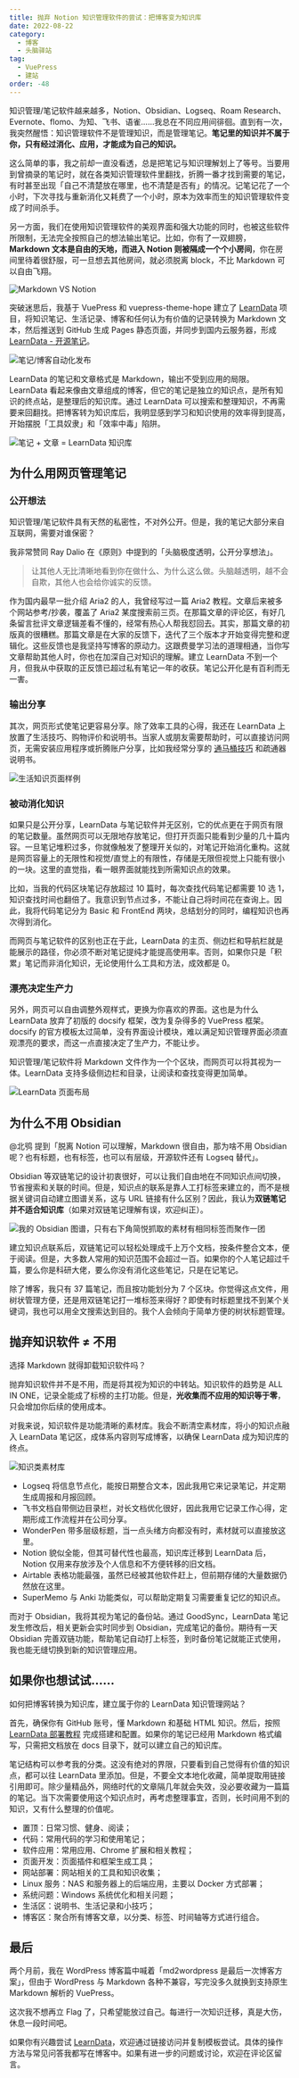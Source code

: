 ```yaml
---
title: 抛弃 Notion 知识管理软件的尝试：把博客变为知识库
date: 2022-08-22
category:
  - 博客
  - 头脑驿站
tag:
  - VuePress
  - 建站
order: -48
---
```


知识管理/笔记软件越来越多，Notion、Obsidian、Logseq、Roam Research、Evernote、flomo、为知、飞书、语雀……我总在不同应用间徘徊。直到有一次，我突然醒悟：知识管理软件不是管理知识，而是管理笔记。**笔记里的知识并不属于你，只有经过消化、应用，才能成为自己的知识。**

这么简单的事，我之前却一直没看透，总是把笔记与知识理解划上了等号。当要用到曾摘录的笔记时，就在各类知识管理软件里翻找，折腾一番才找到需要的笔记，有时甚至出现「自己不清楚放在哪里，也不清楚是否有」的情况。记笔记花了一个小时，下次寻找与重新消化又耗费了一个小时，原本为效率而生的知识管理软件变成了时间杀手。

另一方面，我们在使用知识管理软件的美观界面和强大功能的同时，也被这些软件所限制，无法完全按照自己的想法输出笔记。比如，你有了一双翅膀，**Markdown 文本是自由的天地，而进入 Notion 则被隔成一个个小房间**，你在房间里待着很舒服，可一旦想去其他房间，就必须脱离 block，不比 Markdown 可以自由飞翔。

![](http://tc.seoipo.com/2022-08-22-18-02-07.png "Markdown VS Notion")

突破迷思后，我基于 VuePress 和 vuepress-theme-hope 建立了 [LearnData](https://github.com/rockbenben/LearnData) 项目，将知识笔记、生活记录、博客和任何认为有价值的记录转换为 Markdown 文本，然后推送到 GitHub 生成 Pages 静态页面，并同步到国内云服务器，形成 [LearnData - 开源笔记](https://newzone.top/)。

![](http://tc.seoipo.com/2022-08-24-19-14-59.png "笔记/博客自动化发布")

LearnData 的笔记和文章格式是 Markdown，输出不受到应用的局限。LearnData 看起来像由文章组成的博客，但它的笔记是独立的知识点，是所有知识的终点站，是整理后的知识库。通过 LearnData 可以搜索和整理知识，不再需要来回翻找。把博客转为知识库后，我明显感到学习和知识使用的效率得到提高，开始摆脱「工具奴隶」和「效率中毒」陷阱。

![](http://tc.seoipo.com/2022-08-22-19-28-25.png "笔记 + 文章 = LearnData 知识库")

## 为什么用网页管理笔记

### 公开想法

知识管理/笔记软件具有天然的私密性，不对外公开。但是，我的笔记大部分来自互联网，需要对谁保密？

我非常赞同 Ray Dalio 在《原则》中提到的「头脑极度透明，公开分享想法」。

> 让其他人无比清晰地看到你在做什么、为什么这么做。头脑越透明，越不会自欺，其他人也会给你诚实的反馈。

作为国内最早一批介绍 Aria2 的人，我曾经写过一篇 Aria2 教程。文章后来被多个网站参考/抄袭，覆盖了 Aria2 某度搜索前三页。在那篇文章的评论区，有好几条留言批评文章逻辑差看不懂的，经常有热心人帮我怼回去。其实，那篇文章的初版真的很糟糕。那篇文章是在大家的反馈下，迭代了三个版本才开始变得完整和逻辑化。这些反馈也是我坚持写博客的原动力。这跟费曼学习法的道理相通，当你写文章帮助其他人时，你也在加深自己对知识的理解。建立 LearnData 不到一个月，但我从中获取的正反馈已超过私有笔记一年的收获。笔记公开化是有百利而无一害。

### 输出分享

其次，网页形式使笔记更容易分享。除了效率工具的心得，我还在 LearnData 上放置了生活技巧、购物评价和说明书。当家人或朋友需要帮助时，可以直接访问网页，无需安装应用程序或折腾账户分享，比如我经常分享的 [通马桶技巧](https://newzone.top/family/Maintenance.html#通马桶) 和疏通器说明书。

![](http://tc.seoipo.com/2022-08-19-22-52-29.png "生活知识页面样例")

### 被动消化知识

如果只是公开分享，LearnData 与笔记软件并无区别，它的优点更在于网页有限的笔记数量。虽然网页可以无限地存放笔记，但打开页面只能看到少量的几十篇内容。一旦笔记堆积过多，你就像触发了整理开关似的，对笔记开始消化重构。这就是网页容量上的无限性和视觉/直觉上的有限性，存储是无限但视觉上只能有很小的一块。这里的直觉指，看一眼界面就能找到所需知识点的效果。

比如，当我的代码区块笔记存放超过 10 篇时，每次查找代码笔记都需要 10 选 1，知识查找时间也翻倍了。我意识到节点过多，不能让自己将时间花在查询上。因此，我将代码笔记分为 Basic 和 FrontEnd 两块，总结划分的同时，编程知识也再次得到消化。

而网页与笔记软件的区别也正在于此，LearnData 的主页、侧边栏和导航栏就是能展示的路径，你必须不断对笔记提纯才能提高使用率。否则，如果你只是「积累」笔记而非消化知识，无论使用什么工具和方法，成效都是 0。

### 漂亮决定生产力

另外，网页可以自由调整外观样式，更换为你喜欢的界面。这也是为什么 LearnData 放弃了初版的 docsify 框架，改为复杂得多的 VuePress 框架。docsify 的官方模板太过简单，没有界面设计模块，难以满足知识管理界面必须直观漂亮的要求，而这一点直接决定了生产力，不能让步。

知识管理/笔记软件将 Markdown 文件作为一个个区块，而网页可以将其视为一体。LearnData 支持多级侧边栏和目录，让阅读和查找变得更加简单。

![](http://tc.seoipo.com/2022-08-19-22-42-03.png "LearnData 页面布局")

## 为什么不用 Obsidian

@北鸮 提到「脱离 Notion 可以理解，Markdown 很自由，那为啥不用 Obsidian 呢？也有标题，也有标签，也可以有层级，开源软件还有 Logseq 替代」。

Obsidian 等双链笔记的设计初衷很好，可以让我们自由地在不同知识点间切换，节省搜索和关联的时间。但是，知识点的联系是靠人工打标签来建立的，而不是根据关键词自动建立图谱关系，这与 URL 链接有什么区别？因此，我认为**双链笔记并不适合知识库**（如果对双链笔记理解有误，欢迎纠正）。

![](http://tc.seoipo.com/2022-08-19-21-39-41.png?imageMogr2/thumbnail/!60p "我的 Obsidian 图谱，只有右下角简悦抓取的素材有相同标签而聚作一团")

建立知识点联系后，双链笔记可以轻松处理成千上万个文档，按条件整合文本，便于阅读。但是，大多数人常用的知识范围不会超过一百。如果你的个人笔记超过千篇，要么你是科研大佬，要么你没有消化这些笔记，只是在记笔记。

除了博客，我只有 37 篇笔记，而且按功能划分为 7 个区块。你觉得这点文件，用树状管理方便，还是用双链笔记打一堆标签来得好？即使有时标题里找不到某个关键词，我也可以用全文搜索达到目的。我个人会倾向于简单方便的树状标题管理。

## 抛弃知识软件 ≠ 不用

选择 Markdown 就得卸载知识软件吗？

抛弃知识软件并不是不用，而是将其视为知识的中转站。知识软件的趋势是 ALL IN ONE，记录全能成了标榜的主打功能。但是，**光收集而不应用的知识等于零**，只会增加你后续的使用成本。

对我来说，知识软件是功能清晰的素材库。我会不断清空素材库，将小的知识点融入 LearnData 笔记区，成体系内容则写成博客，以确保 LearnData 成为知识库的终点。

![](http://tc.seoipo.com/2022-08-21-21-38-47.png "知识类素材库")

- Logseq 将信息节点化，能按日期整合文本，因此我用它来记录笔记，并定期生成周报和月报回顾。
- 飞书文档自带侧边目录栏，对长文档优化很好，因此我用它记录工作心得，定期形成工作流程并在公司分享。
- WonderPen 带多层级标题，当一点头绪方向都没有时，素材就可以直接放这里。
- Notion 貌似全能，但其可替代性也最高，知识库迁移到 LearnData 后，Notion 仅用来存放涉及个人信息和不方便转移的旧文档。
- Airtable 表格功能最强，虽然已经被其他软件赶上，但前期存储的大量数据仍然放在这里。
- SuperMemo 与 Anki 功能类似，可以帮助定期复习需要重复记忆的知识点。

而对于 Obsidian，我将其视为笔记的备份站。通过 GoodSync，LearnData 笔记发生修改后，相关更新会实时同步到 Obsidian，完成笔记的备份。期待有一天 Obsidian 完善双链功能，帮助笔记自动打上标签，到时备份笔记就能正式使用，我也能无缝切换到新的知识管理应用。

## 如果你也想试试……

如何把博客转换为知识库，建立属于你的 LearnData 知识管理网站？

首先，确保你有 GitHub 账号，懂 Markdown 和基础 HTML 知识。然后，按照 [LearnData 部署教程](https://newzone.top/#%F0%9F%94%A3-%E9%85%8D%E7%BD%AE-learndata) 完成搭建和配置。如果你的笔记已经用 Markdown 格式编写，只需把文档放在 docs 目录下，就可以建立自己的知识库。

笔记结构可以参考我的分类。这没有绝对的界限，只要看到自己觉得有价值的知识点，都可以往 LearnData 里添加。但是，不要全文本地化收藏，简单提取用链接引用即可。除少量精品外，网络时代的文章隔几年就会失效，没必要收藏为一篇篇的笔记。当下次需要使用这个知识点时，再考虑整理事宜，否则，长时间用不到的知识，又有什么整理的价值呢。

- 置顶：日常习惯、健身、阅读；
- 代码：常用代码的学习和使用笔记；
- 软件应用：常用应用、Chrome 扩展和相关教程；
- 页面开发：页面插件和框架生成工具；
- 网站部署：网站相关的工具和知识收集；
- Linux 服务：NAS 和服务器上的后端应用，主要以 Docker 方式部署；
- 系统问题：Windows 系统优化和相关问题；
- 生活区：说明书、生活记录和小技巧；
- 博客区：聚合所有博客文章，以分类、标签、时间轴等方式进行组合。

## 最后

两个月前，我在 WordPress 博客篇中喊着「md2wordpress 是最后一次博客方案」，但由于 WordPress 与 Markdown 各种不兼容，写完没多久就换到支持原生 Markdown 解析的 VuePress。

这次我不想再立 Flag 了，只希望能放过自己。每进行一次知识迁移，真是大伤，休息一段时间吧。

如果你有兴趣尝试 [LearnData](https://newzone.top/)，欢迎通过链接访问并复制模板尝试。具体的操作方法与常见问答我都写在博客中。如果有进一步的问题或讨论，欢迎在评论区留言。
